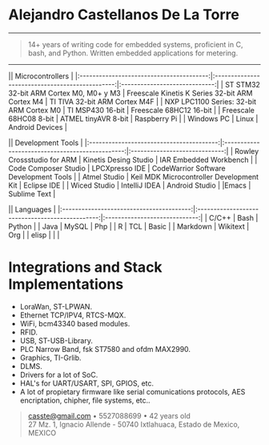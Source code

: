 Alejandro Castellanos De La Torre
=================================

----

> 14+ years of writing code for embedded systems, proficient in C, bash, and Python. Written embedded applications for metering.

----

|| Microcontrollers |
|:----------------------------------------:|:-----------------------------------------------:|:-----------------------------:|
| ST STM32 32-bit ARM Cortex M0, M0+ y M3  | Freescale Kinetis K Series 32-bit ARM Cortex M4 | TI TIVA 32-bit ARM Cortex M4F |
| NXP LPC1100 Series: 32-bit ARM Cortex M0 | TI MSP430 16-bit | Freescale 68HC12 16-bit |
| Freescale 68HC08 8-bit | ATMEL tinyAVR 8-bit | Raspberry Pi |
| Windows PC | Linux | Android Devices |

|| Development Tools |
|:----------------------------------------:|:-----------------------------------------------:|:-----------------------------:|
| Rowley Crossstudio for ARM | Kinetis Desing Studio | IAR Embedded Workbench |
| Code Composer Studio       | LPCXpresso IDE        | CodeWarrior Software Development Tools |
| Atmel Studio | Keil MDK Microcontroller Development Kit | Eclipse IDE |
| Wiced Studio | IntelliJ IDEA | Android Studio |
|Emacs | Sublime Text |

|| Languages |
|:----------------------------------------:|:-----------------------------------------------:|:-----------------------------:|
| C/C++ | Bash | Python |
| Java | MySQL | Php |
| R | TCL | Basic |
| Markdown | Wikitext | Org |
| elisp | | |
 
Integrations and Stack Implementations
======================================

- LoraWan, ST-LPWAN.
- Ethernet TCP/IPV4, RTCS-MQX.
- WiFi, bcm43340 based modules.
- RFID.
- USB, ST-USB-Library.
- PLC Narrow Band, fsk ST7580 and ofdm MAX2990.
- Graphics, TI-Grlib.
- DLMS.
- Drivers for a lot of SoC.
- HAL's for UART/USART, SPI, GPIOS, etc.
- A lot of propietary firmware like serial comunications protocols, AES encriptation, chipher, file systems, etc..

> <casste@gmail.com> • 5527088699 • 42 years old\
>  27 Mz. 1, Ignacio Allende - 50740 Ixtlahuaca, Estado de Mexico, MEXICO

